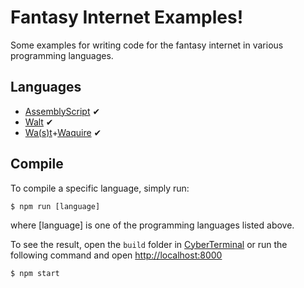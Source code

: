 Fantasy Internet Examples!
==========================
Some examples for writing code for the fantasy internet in various programming languages.

Languages
---------
 - [AssemblyScript](http://assemblyscript.org/) ✔
 - [Walt](https://github.com/ballercat/walt) ✔
 - [Wa(s)t](https://webassembly.org/docs/semantics/)+[Waquire](https://github.com/FantasyInternet/waquire) ✔

Compile
-------
To compile a specific language, simply run:

    $ npm run [language]

where [language] is one of the programming languages listed above.

To see the result, open the `build` folder in [CyberTerminal](https://github.com/FantasyInternet/cyberterminal) or run the following command and open <http://localhost:8000>

    $ npm start
    